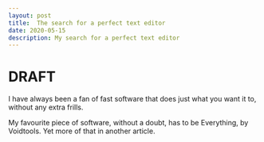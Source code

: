 ```yaml
---
layout: post
title:  The search for a perfect text editor
date: 2020-05-15
description: My search for a perfect text editor
---
```


# DRAFT

I have always been a fan of fast software that does just what you want it to, without any extra frills.

My favourite piece of software, without a doubt, has to be Everything, by Voidtools. Yet more of that in another article.


